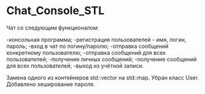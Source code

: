 # Chat_Console_STL
Чат со следующим функционалом:

-консольная программа;
-регистрация пользователей - имя, логин, пароль;
-вход в чат по логину/паролю;
-отправка сообщений конкретному пользователю;
-отправка сообщений для всех пользователей;
-получение личных сообщений;
-получение сообщений для всех пользователей;
-выход из учётной записи.

Замена одного из контейнеров std::vector на std::map.
Убран класс User.
Добавлено хеширование пароля.
